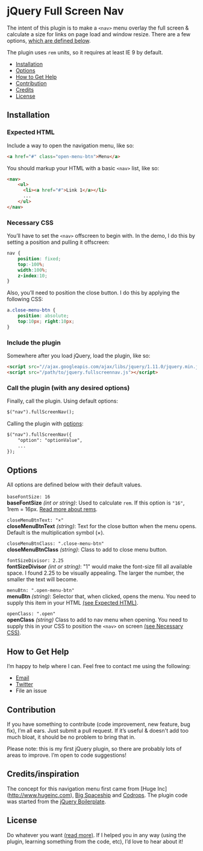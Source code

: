 # jQuery Full Screen Nav
The intent of this plugin is to make a `<nav>` menu overlay the full screen & calculate a size for links on page load and window resize. There are a few options, [which are defined below](#options).

The plugin uses `rem` units, so it requires at least IE 9 by default.

- [Installation](#installation)
- [Options](#options)
- [How to Get Help](#help)
- [Contribution](#contribution)
- [Credits](#credits)
- [License](#license)

<a name="installation"></a>
## Installation
<a name="html"></a>
### Expected HTML
Include a way to open the navigation menu, like so:
```html
<a href="#" class="open-menu-btn">Menu</a>
```

You should markup your HTML with a basic `<nav>` list, like so:
```html
<nav>
    <ul>
      <li><a href="#">Link 1</a></li>
      ...
    </ul>
</nav>
```

<a name="css"></a>
### Necessary CSS
You’ll have to set the `<nav>` offscreen to begin with. In the demo, I do this by setting a position and pulling it offscreen:

```css
nav {
	position: fixed;
	top:-100%;
	width:100%;
	z-index:10;
}
```


Also, you’ll need to position the close button. I do this by applying the following CSS:

```css
a.close-menu-btn {
    position: absolute;
    top:10px; right:10px;
}
```

### Include the plugin
Somewhere after you load jQuery, load the plugin, like so:
```html
<script src="//ajax.googleapis.com/ajax/libs/jquery/1.11.0/jquery.min.js"></script>
<script src="/path/to/jquery.fullscreennav.js"></script>
```

### Call the plugin (with any desired options)
Finally, call the plugin. Using default options:
```html
$("nav").fullScreenNav();
```

Calling the plugin with [options](#options):
```html
$("nav").fullScreenNav({
	"option": "optionValue",
	...
});
```

<a name="options"></a>
## Options
All options are defined below with their default values.<br /><br />
`baseFontSize: 16`<br />
**baseFontSize** *(int or string)*: Used to calculate `rem`. If this option is `"16"`, 1rem = 16px. [Read more about rems](http://techtime.getharvest.com/blog/in-defense-of-rem-units).

`closeMenuBtnText: "×"`<br />
**closeMenuBtnText** *(string)*: Text for the close button when the menu opens. Default is the multiplication symbol (&times;).

`closeMenuBtnClass: ".close-menu-btn"`<br />
**closeMenuBtnClass** *(string)*: Class to add to close menu button.

`fontSizeDivisor: 2.25`<br />
**fontSizeDivisor** *(int or string)*: "1" would make the font-size fill all available space. I found 2.25 to be visually appealing. The larger the number, the smaller the text will become.

`menuBtn: ".open-menu-btn"`<br />
**menuBtn** *(string)*: Selector that, when clicked, opens the menu. You need to supply this item in your HTML [(see Expected HTML)](#html).

`openClass: ".open"`<br />
**openClass** *(string)* Class to add to nav menu when opening. You need to supply this in your CSS to position the `<nav>` on screen [(see Necessary CSS)](#css).

<a name="help"></a>
## How to Get Help
I’m happy to help where I can. Feel free to contact me using the following:
- [Email](mailto:hello@damonbauer.me)
- [Twitter](http://twitter.com/damon_bauer)
- File an issue

<a name="contribution"></a>
## Contribution
If you have something to contribute (code improvement, new feature, bug fix), I’m all ears. Just submit a pull request. If it’s useful & doesn't add too much bloat, it should be no problem to bring that in.

Please note: this is my first jQuery plugin, so there are probably lots of areas to improve. I’m open to code suggestions!

<a name="credits"></a>
## Credits/inspiration
The concept for this navigation menu first came from [Huge Inc] (http://www.hugeinc.com), [Big Spaceship](http://www.bigspaceship.com/) and [Codrops](http://tympanus.net/codrops/2014/02/06/fullscreen-overlay-effects/). The plugin code was started from the [jQuery Boilerplate](http://jqueryboilerplate.com/).

<a name="credits"></a>
## License
Do whatever you want [(read more)](LICENSE.md). If I helped you in any way (using the plugin, learning something from the code, etc), I’d love to hear about it!